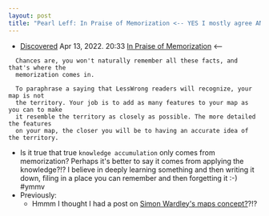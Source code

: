 ```yaml
---
layout: post
title: "Pearl Leff: In Praise of Memorization <-- YES I mostly agree AND instead of memorization I would say deeply learning something (which often involves some sort of memorization) and then writing it down, filing in a place you can remember and then forgetting it :-)" 
---
```


* [Discovered](http://rolandtanglao.com/2020/07/29/p1-blogthis-checkvist-list-links-to-blog/) Apr 13, 2022. 20:33   [In Praise of Memorization](http://www.pearlleff.com/in-praise-of-memorization) <-- 

```
  Chances are, you won't naturally remember all these facts, and that's where the 
  memorization comes in.
  
  To paraphrase a saying that LessWrong readers will recognize, your map is not 
  the territory. Your job is to add as many features to your map as you can to make 
  it resemble the territory as closely as possible. The more detailed the features 
  on your map, the closer you will be to having an accurate idea of the territory. 
```
* Is it true that true `knowledge accumulation` only comes from memorization? Perhaps it's better to say it comes from applying the knowledge?!? I believe in deeply learning something and then writing it down, filing in a place you can remember and then forgetting it :-) #ymmv
* Previously:
  * Hmmm I thought I had a post on [Simon Wardley's maps concept?](https://en.wikipedia.org/wiki/Wardley_map)?!?
